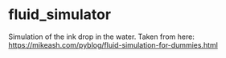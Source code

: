 # fluid_simulator
Simulation of the ink drop in the water. 
Taken from here: https://mikeash.com/pyblog/fluid-simulation-for-dummies.html
